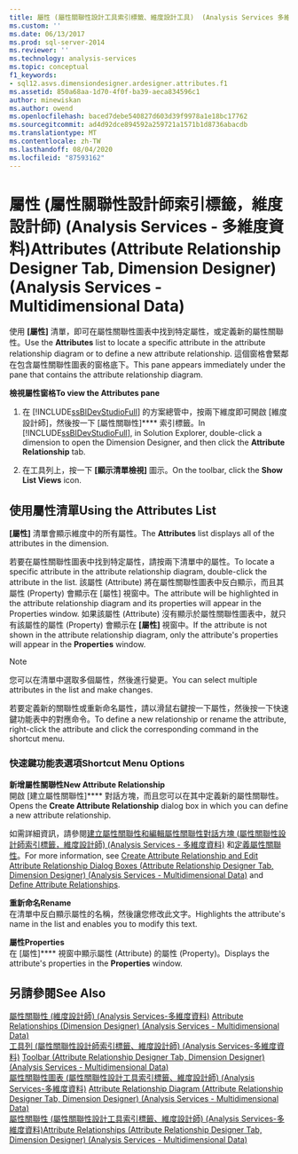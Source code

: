 ```yaml
---
title: 屬性 (屬性關聯性設計工具索引標籤、維度設計工具)  (Analysis Services 多維資料) |Microsoft Docs
ms.custom: ''
ms.date: 06/13/2017
ms.prod: sql-server-2014
ms.reviewer: ''
ms.technology: analysis-services
ms.topic: conceptual
f1_keywords:
- sql12.asvs.dimensiondesigner.ardesigner.attributes.f1
ms.assetid: 850a68aa-1d70-4f0f-ba39-aeca834596c1
author: minewiskan
ms.author: owend
ms.openlocfilehash: baced7debe540827d603d39f9978a1e18bc17762
ms.sourcegitcommit: ad4d92dce894592a259721a1571b1d8736abacdb
ms.translationtype: MT
ms.contentlocale: zh-TW
ms.lasthandoff: 08/04/2020
ms.locfileid: "87593162"
---
```

# <a name="attributes-attribute-relationship-designer-tab-dimension-designer-analysis-services---multidimensional-data"></a><span data-ttu-id="3a3c6-102">屬性 (屬性關聯性設計師索引標籤，維度設計師) (Analysis Services - 多維度資料)</span><span class="sxs-lookup"><span data-stu-id="3a3c6-102">Attributes (Attribute Relationship Designer Tab, Dimension Designer) (Analysis Services - Multidimensional Data)</span></span>
  <span data-ttu-id="3a3c6-103">使用 **[屬性]** 清單，即可在屬性關聯性圖表中找到特定屬性，或定義新的屬性關聯性。</span><span class="sxs-lookup"><span data-stu-id="3a3c6-103">Use the **Attributes** list to locate a specific attribute in the attribute relationship diagram or to define a new attribute relationship.</span></span> <span data-ttu-id="3a3c6-104">這個窗格會緊鄰在包含屬性關聯性圖表的窗格底下。</span><span class="sxs-lookup"><span data-stu-id="3a3c6-104">This pane appears immediately under the pane that contains the attribute relationship diagram.</span></span>  
  
 <span data-ttu-id="3a3c6-105">**檢視屬性窗格**</span><span class="sxs-lookup"><span data-stu-id="3a3c6-105">**To view the Attributes pane**</span></span>  
  
1.  <span data-ttu-id="3a3c6-106">在 [!INCLUDE[ssBIDevStudioFull](../includes/ssbidevstudiofull-md.md)] 的方案總管中，按兩下維度即可開啟 [維度設計師]，然後按一下 [屬性關聯性]\*\*\*\* 索引標籤。</span><span class="sxs-lookup"><span data-stu-id="3a3c6-106">In [!INCLUDE[ssBIDevStudioFull](../includes/ssbidevstudiofull-md.md)], in Solution Explorer, double-click a dimension to open the Dimension Designer, and then click the **Attribute Relationship** tab.</span></span>  
  
2.  <span data-ttu-id="3a3c6-107">在工具列上，按一下 **[顯示清單檢視]** 圖示。</span><span class="sxs-lookup"><span data-stu-id="3a3c6-107">On the toolbar, click the **Show List Views** icon.</span></span>  
  
## <a name="using-the-attributes-list"></a><span data-ttu-id="3a3c6-108">使用屬性清單</span><span class="sxs-lookup"><span data-stu-id="3a3c6-108">Using the Attributes List</span></span>  
 <span data-ttu-id="3a3c6-109">**[屬性]** 清單會顯示維度中的所有屬性。</span><span class="sxs-lookup"><span data-stu-id="3a3c6-109">The **Attributes** list displays all of the attributes in the dimension.</span></span>  
  
 <span data-ttu-id="3a3c6-110">若要在屬性關聯性圖表中找到特定屬性，請按兩下清單中的屬性。</span><span class="sxs-lookup"><span data-stu-id="3a3c6-110">To locate a specific attribute in the attribute relationship diagram, double-click the attribute in the list.</span></span> <span data-ttu-id="3a3c6-111">該屬性 (Attribute) 將在屬性關聯性圖表中反白顯示，而且其屬性 (Property) 會顯示在 [屬性] 視窗中。</span><span class="sxs-lookup"><span data-stu-id="3a3c6-111">The attribute will be highlighted in the attribute relationship diagram and its properties will appear in the Properties window.</span></span> <span data-ttu-id="3a3c6-112">如果該屬性 (Attribute) 沒有顯示於屬性關聯性圖表中，就只有該屬性的屬性 (Property) 會顯示在 **[屬性]** 視窗中。</span><span class="sxs-lookup"><span data-stu-id="3a3c6-112">If the attribute is not shown in the attribute relationship diagram, only the attribute's properties will appear in the **Properties** window.</span></span>  
  
> [!NOTE]  
>  <span data-ttu-id="3a3c6-113">您可以在清單中選取多個屬性，然後進行變更。</span><span class="sxs-lookup"><span data-stu-id="3a3c6-113">You can select multiple attributes in the list and make changes.</span></span>  
  
 <span data-ttu-id="3a3c6-114">若要定義新的關聯性或重新命名屬性，請以滑鼠右鍵按一下屬性，然後按一下快速鍵功能表中的對應命令。</span><span class="sxs-lookup"><span data-stu-id="3a3c6-114">To define a new relationship or rename the attribute, right-click the attribute and click the corresponding command in the shortcut menu.</span></span>  
  
### <a name="shortcut-menu-options"></a><span data-ttu-id="3a3c6-115">快速鍵功能表選項</span><span class="sxs-lookup"><span data-stu-id="3a3c6-115">Shortcut Menu Options</span></span>  
 <span data-ttu-id="3a3c6-116">**新增屬性關聯性**</span><span class="sxs-lookup"><span data-stu-id="3a3c6-116">**New Attribute Relationship**</span></span>  
 <span data-ttu-id="3a3c6-117">開啟 [建立屬性關聯性]\*\*\*\* 對話方塊，而且您可以在其中定義新的屬性關聯性。</span><span class="sxs-lookup"><span data-stu-id="3a3c6-117">Opens the **Create Attribute Relationship** dialog box in which you can define a new attribute relationship.</span></span>  
  
 <span data-ttu-id="3a3c6-118">如需詳細資訊，請參閱[建立屬性關聯性和編輯屬性關聯性對話方塊 &#40;屬性關聯性設計師索引標籤，維度設計師&#41; &#40;Analysis Services - 多維度資料&#41;](create-edit-attribute-relationships-dialog-boxes-analysis-services-multidimensional-data.md) 和[定義屬性關聯性](multidimensional-models/attribute-relationships-define.md)。</span><span class="sxs-lookup"><span data-stu-id="3a3c6-118">For more information, see [Create Attribute Relationship and Edit Attribute Relationship Dialog Boxes &#40;Attribute Relationship Designer Tab, Dimension Designer&#41; &#40;Analysis Services - Multidimensional Data&#41;](create-edit-attribute-relationships-dialog-boxes-analysis-services-multidimensional-data.md) and [Define Attribute Relationships](multidimensional-models/attribute-relationships-define.md).</span></span>  
  
 <span data-ttu-id="3a3c6-119">**重新命名**</span><span class="sxs-lookup"><span data-stu-id="3a3c6-119">**Rename**</span></span>  
 <span data-ttu-id="3a3c6-120">在清單中反白顯示屬性的名稱，然後讓您修改此文字。</span><span class="sxs-lookup"><span data-stu-id="3a3c6-120">Highlights the attribute's name in the list and enables you to modify this text.</span></span>  
  
 <span data-ttu-id="3a3c6-121">**屬性**</span><span class="sxs-lookup"><span data-stu-id="3a3c6-121">**Properties**</span></span>  
 <span data-ttu-id="3a3c6-122">在 [屬性]\*\*\*\* 視窗中顯示屬性 (Attribute) 的屬性 (Property)。</span><span class="sxs-lookup"><span data-stu-id="3a3c6-122">Displays the attribute's properties in the **Properties** window.</span></span>  
  
## <a name="see-also"></a><span data-ttu-id="3a3c6-123">另請參閱</span><span class="sxs-lookup"><span data-stu-id="3a3c6-123">See Also</span></span>  
 <span data-ttu-id="3a3c6-124">[屬性關聯性 &#40;維度設計師&#41; &#40;Analysis Services-多維度資料&#41;](attribute-relationships-dimension-designer-analysis-services-multidimensional-data.md) </span><span class="sxs-lookup"><span data-stu-id="3a3c6-124">[Attribute Relationships &#40;Dimension Designer&#41; &#40;Analysis Services - Multidimensional Data&#41;](attribute-relationships-dimension-designer-analysis-services-multidimensional-data.md) </span></span>  
 <span data-ttu-id="3a3c6-125">[工具列 &#40;屬性關聯性設計師索引標籤、維度設計師&#41; &#40;Analysis Services-多維度資料&#41;](toolbar-attribute-relationship-dimension-designer-analysis-services-multidimensional-data.md) </span><span class="sxs-lookup"><span data-stu-id="3a3c6-125">[Toolbar &#40;Attribute Relationship Designer Tab, Dimension Designer&#41; &#40;Analysis Services - Multidimensional Data&#41;](toolbar-attribute-relationship-dimension-designer-analysis-services-multidimensional-data.md) </span></span>  
 <span data-ttu-id="3a3c6-126">[屬性關聯性圖表 &#40;屬性關聯性設計工具索引標籤、維度設計師&#41; &#40;Analysis Services-多維度資料&#41;](attribute-relationship-diagram-analysis-services-multidimensional-data.md) </span><span class="sxs-lookup"><span data-stu-id="3a3c6-126">[Attribute Relationship Diagram &#40;Attribute Relationship Designer Tab, Dimension Designer&#41; &#40;Analysis Services - Multidimensional Data&#41;](attribute-relationship-diagram-analysis-services-multidimensional-data.md) </span></span>  
 [<span data-ttu-id="3a3c6-127">屬性關聯性 &#40;屬性關聯性設計工具索引標籤、維度設計師&#41; &#40;Analysis Services-多維度資料&#41;</span><span class="sxs-lookup"><span data-stu-id="3a3c6-127">Attribute Relationships &#40;Attribute Relationship Designer Tab, Dimension Designer&#41; &#40;Analysis Services - Multidimensional Data&#41;</span></span>](attribute-relationships-designer-tab-dimension-designer-analysis-services-multidimensional-data.md)  
  
  
